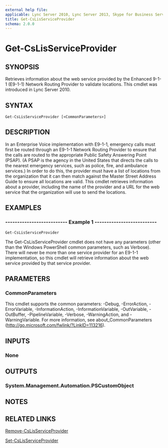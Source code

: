 ```yaml
---
external help file: 
applicable: Lync Server 2010, Lync Server 2013, Skype for Business Server 2015
title: Get-CsLisServiceProvider
schema: 2.0.0
---
```


# Get-CsLisServiceProvider

## SYNOPSIS
Retrieves information about the web service provided by the Enhanced 9-1-1 (E9-1-1) Network Routing Provider to validate locations.
This cmdlet was introduced in Lync Server 2010.


## SYNTAX

```
Get-CsLisServiceProvider [<CommonParameters>]
```

## DESCRIPTION
In an Enterprise Voice implementation with E9-1-1, emergency calls must first be routed through an E9-1-1 Network Routing Provider to ensure that the calls are routed to the appropriate Public Safety Answering Point (PSAP).
(A PSAP is the agency in the United States that directs the calls to the nearest emergency services, such as police, fire, and ambulance services.) In order to do this, the provider must have a list of locations from the organization that it can then match against the Master Street Address Guide to ensure all locations are valid.
This cmdlet retrieves information about a provider, including the name of the provider and a URL for the web service that the organization will use to send the locations.


## EXAMPLES

### -------------------------- Example 1 --------------------------
```
Get-CsLisServiceProvider
```

The Get-CsLisServiceProvider cmdlet does not have any parameters (other than the Windows PowerShell common parameters, such as Verbose).
There will never be more than one service provider for an E9-1-1 implementation, so this cmdlet will retrieve information about the web service provided by that service provider.


## PARAMETERS

### CommonParameters
This cmdlet supports the common parameters: -Debug, -ErrorAction, -ErrorVariable, -InformationAction, -InformationVariable, -OutVariable, -OutBuffer, -PipelineVariable, -Verbose, -WarningAction, and -WarningVariable. For more information, see about_CommonParameters (http://go.microsoft.com/fwlink/?LinkID=113216).

## INPUTS

### None


## OUTPUTS

### System.Management.Automation.PSCustomObject


## NOTES


## RELATED LINKS

[Remove-CsLisServiceProvider]()

[Set-CsLisServiceProvider]()